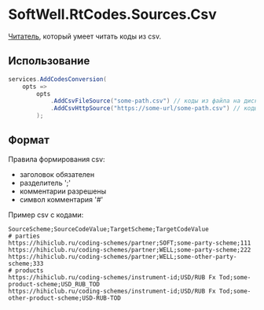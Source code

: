 # SoftWell.RtCodes.Sources.Csv

[Читатель](../Abstractions/Sources/ICodesStreamReader.cs), который умеет читать коды из csv.


## Использование

```c#
services.AddCodesConversion(
    opts => 
        opts
            .AddCsvFileSource("some-path.csv") // коды из файла на диске
            .AddCsvHttpSource("https://some-url/some-path.csv") // коды, полученные по http
        );
```


## Формат

Правила формирования csv:
- заголовок обязателен
- разделитель ';'
- комментарии разрешены
- символ комментария '\#'


Пример csv с кодами:

```csv
SourceScheme;SourceCodeValue;TargetScheme;TargetCodeValue
# parties
https://hihiclub.ru/coding-schemes/partner;SOFT;some-party-scheme;111
https://hihiclub.ru/coding-schemes/partner;WELL;some-party-scheme;222
https://hihiclub.ru/coding-schemes/partner;WELL;some-other-party-scheme;333
# products
https://hihiclub.ru/coding-schemes/instrument-id;USD/RUB Fx Tod;some-product-scheme;USD_RUB_TOD
https://hihiclub.ru/coding-schemes/instrument-id;USD/RUB Fx Tod;some-other-product-scheme;USD-RUB-TOD
```